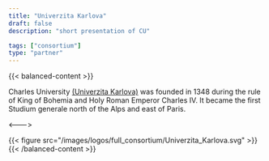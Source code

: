 ```yaml
---
title: "Univerzita Karlova"
draft: false
description: "short presentation of CU"

tags: ["consortium"]
type: "partner" 
---
```

{{< balanced-content >}}

Charles University [(Univerzita Karlova)](https://cuni.cz/UKEN-1.html) was founded in 1348 during the rule of King of Bohemia and Holy Roman Emperor Charles IV. It became the first Studium generale north of the Alps and east of Paris.

<--->

{{< figure src="/images/logos/full_consortium/Univerzita_Karlova.svg" >}}
{{< /balanced-content >}}
